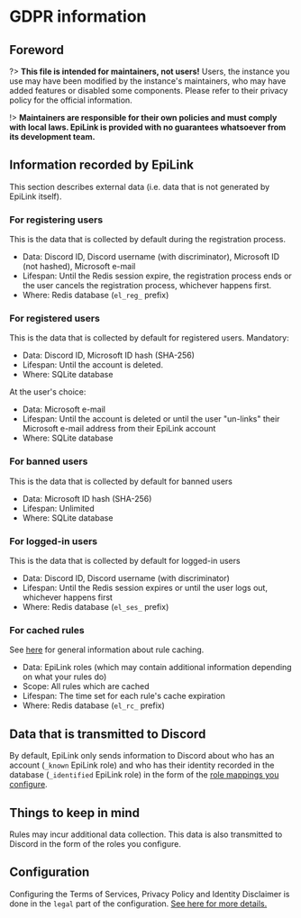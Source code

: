 # GDPR information

## Foreword

?> **This file is intended for maintainers, not users!** Users, the instance you use may have been modified by the instance's maintainers, who may have added features or disabled some components. Please refer to their privacy policy for the official information.

!> **Maintainers are responsible for their own policies and must comply with local laws. EpiLink is provided with no guarantees whatsoever from its development team.**

## Information recorded by EpiLink

This section describes external data (i.e. data that is not generated by EpiLink itself).

### For registering users

This is the data that is collected by default during the registration process.

* Data: Discord ID, Discord username (with discriminator), Microsoft ID (not hashed), Microsoft e-mail
* Lifespan: Until the Redis session expire, the registration process ends or the user cancels the registration process, whichever happens first.
* Where: Redis database (`el_reg_` prefix)

### For registered users

This is the data that is collected by default for registered users. Mandatory:

* Data: Discord ID, Microsoft ID hash (SHA-256)
* Lifespan: Until the account is deleted.
* Where: SQLite database

At the user's choice:

* Data: Microsoft e-mail
* Lifespan: Until the account is deleted or until the user "un-links" their Microsoft e-mail address from their EpiLink account
* Where: SQLite database

### For banned users

This is the data that is collected by default for banned users

* Data: Microsoft ID hash (SHA-256)
* Lifespan: Unlimited
* Where: SQLite database

### For logged-in users

This is the data that is collected by default for logged-in users

* Data: Discord ID, Discord username (with discriminator)
* Lifespan: Until the Redis session expires or until the user logs out, whichever happens first
* Where: Redis database (`el_ses_` prefix)

### For cached rules

See [here](Rulebooks.md#rule-caching) for general information about rule caching.

* Data: EpiLink roles (which may contain additional information depending on what your rules do)
* Scope: All rules which are cached
* Lifespan: The time set for each rule's cache expiration
* Where: Redis database (`el_rc_` prefix)

## Data that is transmitted to Discord

By default, EpiLink only sends information to Discord about who has an account (`_known` EpiLink role) and who has their identity recorded in the database (`_identified` EpiLink role) in the form of the [role mappings you configure](MaintainerGuide.md#discord-server-configuration).

## Things to keep in mind

Rules may incur additional data collection. This data is also transmitted to Discord in the form of the roles you configure.

## Configuration

Configuring the Terms of Services, Privacy Policy and Identity Disclaimer is done in the `legal` part of the configuration. [See here for more details.](MaintainerGuide.md#legal-configuration)